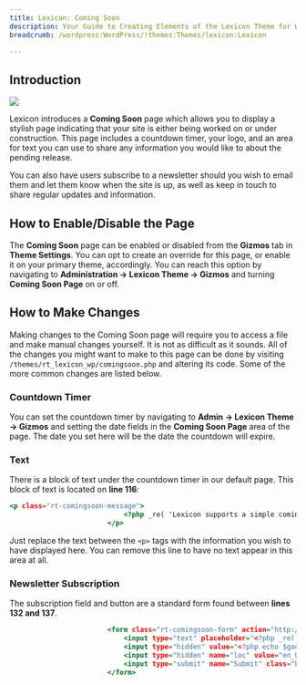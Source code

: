 ```yaml
---
title: Lexicon: Coming Soon
description: Your Guide to Creating Elements of the Lexicon Theme for WordPress
breadcrumb: /wordpress:WordPress/!themes:Themes/lexicon:Lexicon

---
```


Introduction
-----

![][comingsoon]

Lexicon introduces a **Coming Soon** page which allows you to display a stylish page indicating that your site is either being worked on or under construction. This page includes a countdown timer, your logo, and an area for text you can use to share any information you would like to about the pending release.

You can also have users subscribe to a newsletter should you wish to email them and let them know when the site is up, as well as keep in touch to share regular updates and information.

How to Enable/Disable the Page
-----

The **Coming Soon** page can be enabled or disabled from the **Gizmos** tab in **Theme Settings**. You can opt to create an override for this page, or enable it on your primary theme, accordingly. You can reach this option by navigating to **Administration -> Lexicon Theme -> Gizmos** and turning **Coming Soon Page** on or off.

How to Make Changes
-----

Making changes to the Coming Soon page will require you to access a file and make manual changes yourself. It is not as difficult as it sounds. All of the changes you might want to make to this page can be done by visiting `/themes/rt_lexicon_wp/comingsoon.php` and altering its code. Some of the more common changes are listed below.

### Countdown Timer

You can set the countdown timer by navigating to **Admin -> Lexicon Theme -> Gizmos** and setting the date fields in the **Coming Soon Page** area of the page. The date you set here will be the date the countdown will expire.

### Text

There is a block of text under the countdown timer in our default page. This block of text is located on **line 116**:

~~~ .html
<p class="rt-comingsoon-message">
                            <?php _re( 'Lexicon supports a simple coming soon or offline style page with a time counter. It has been specifically styled to match the theme. This feature can be enabled in Admin Dashboard &rarr; Lexicon Theme &rarr; Gizmos &rarr; Coming Soon Page. Please visit <a href="http://www.rockettheme.com/">Lexicon tutorials</a> for more information.' ); ?>
                        </p>
~~~

Just replace the text between the `<p>` tags with the information you wish to have displayed here. You can remove this line to have no text appear in this area at all.

### Newsletter Subscription 

The subscription field and button are a standard form found between **lines 132 and 137**.

~~~ .html
                        <form class="rt-comingsoon-form" action="http://feedburner.google.com/fb/a/mailverify" method="post" target="popupwindow" onsubmit="window.open('http://feedburner.google.com/fb/a/mailverify?uri=<?php echo $gantry->get('feedburner-uri'); ?>', 'popupwindow', 'scrollbars=yes,width=550,height=520');return true">
                            <input type="text" placeholder="<?php _re( 'Email Address' ); ?>" class="inputbox" name="email">
                            <input type="hidden" value="<?php echo $gantry->get('feedburner-uri'); ?>" name="uri"/>
                            <input type="hidden" name="loc" value="en_US"/>
                            <input type="submit" name="Submit" class="button" value="<?php _re( 'Subscribe' ); ?>" />
                        </form>
~~~

[comingsoon]: assets/comingsoon.jpeg